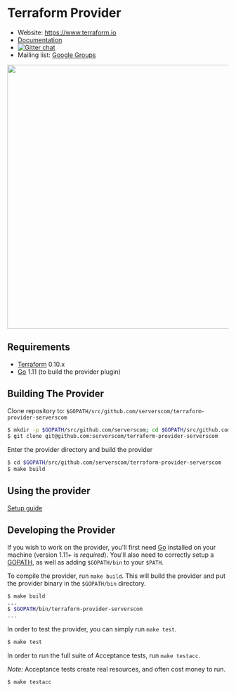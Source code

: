 Terraform Provider
==================

- Website: https://www.terraform.io
- [Documentation](https://registry.terraform.io/providers/serverscom/serverscom/latest/docs)
- [![Gitter chat](https://badges.gitter.im/hashicorp-terraform/Lobby.png)](https://gitter.im/hashicorp-terraform/Lobby)
- Mailing list: [Google Groups](http://groups.google.com/group/terraform-tool)

<img src="https://cdn.rawgit.com/hashicorp/terraform-website/master/content/source/assets/images/logo-hashicorp.svg" width="600px">

Requirements
------------

-	[Terraform](https://www.terraform.io/downloads.html) 0.10.x
-	[Go](https://golang.org/doc/install) 1.11 (to build the provider plugin)


Building The Provider
---------------------

Clone repository to: `$GOPATH/src/github.com/serverscom/terraform-provider-serverscom`

```sh
$ mkdir -p $GOPATH/src/github.com/serverscom; cd $GOPATH/src/github.com/serverscom
$ git clone git@github.com:serverscom/terraform-provider-serverscom
```

Enter the provider directory and build the provider

```sh
$ cd $GOPATH/src/github.com/serverscom/terraform-provider-serverscom
$ make build
```

Using the provider
----------------------

[Setup guide](https://terraform-provider-serverscom.readthedocs.io/en/latest/topics/introduction.html)

Developing the Provider
---------------------------

If you wish to work on the provider, you'll first need [Go](http://www.golang.org) installed on your machine (version 1.11+ is *required*). You'll also need to correctly setup a [GOPATH](http://golang.org/doc/code.html#GOPATH), as well as adding `$GOPATH/bin` to your `$PATH`.

To compile the provider, run `make build`. This will build the provider and put the provider binary in the `$GOPATH/bin` directory.

```sh
$ make build
...
$ $GOPATH/bin/terraform-provider-serverscom
...
```

In order to test the provider, you can simply run `make test`.

```sh
$ make test
```

In order to run the full suite of Acceptance tests, run `make testacc`.

*Note:* Acceptance tests create real resources, and often cost money to run.

```sh
$ make testacc
```
